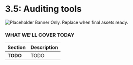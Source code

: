 # 3.5: Auditing tools

![Placeholder Banner Only. Replace when final assets ready.](_media/day-05.png)

### WHAT WE'LL COVER TODAY

| Section | Description |
| ------- | ----------- |
| **TODO** | TODO |
